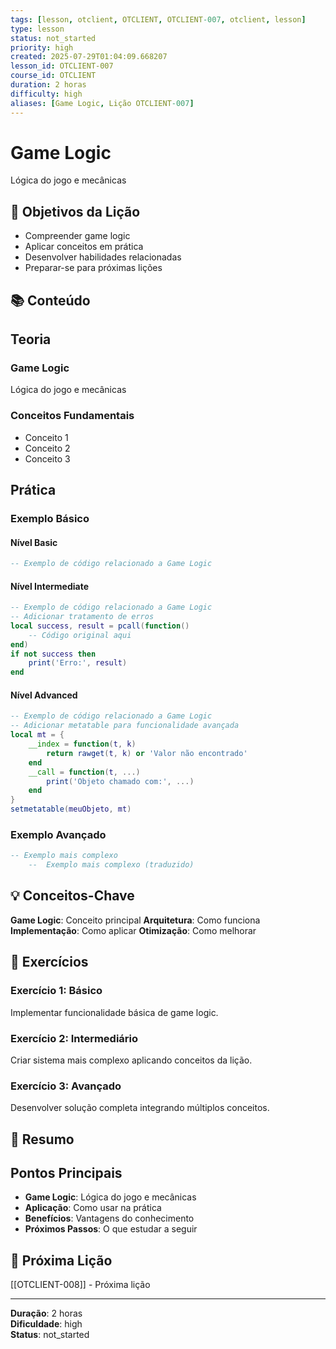 ```yaml
---
tags: [lesson, otclient, OTCLIENT, OTCLIENT-007, otclient, lesson]
type: lesson
status: not_started
priority: high
created: 2025-07-29T01:04:09.668207
lesson_id: OTCLIENT-007
course_id: OTCLIENT
duration: 2 horas
difficulty: high
aliases: [Game Logic, Lição OTCLIENT-007]
---
```


# Game Logic

Lógica do jogo e mecânicas

## 🎯 Objetivos da Lição

- Compreender game logic
- Aplicar conceitos em prática
- Desenvolver habilidades relacionadas
- Preparar-se para próximas lições

## 📚 Conteúdo


## Teoria

### Game Logic
Lógica do jogo e mecânicas

### Conceitos Fundamentais
- Conceito 1
- Conceito 2
- Conceito 3

## Prática

### Exemplo Básico
#### Nível Basic
```lua
-- Exemplo de código relacionado a Game Logic
```

#### Nível Intermediate
```lua
-- Exemplo de código relacionado a Game Logic
-- Adicionar tratamento de erros
local success, result = pcall(function()
    -- Código original aqui
end)
if not success then
    print('Erro:', result)
end
```

#### Nível Advanced
```lua
-- Exemplo de código relacionado a Game Logic
-- Adicionar metatable para funcionalidade avançada
local mt = {
    __index = function(t, k)
        return rawget(t, k) or 'Valor não encontrado'
    end
    __call = function(t, ...)
        print('Objeto chamado com:', ...)
    end
}
setmetatable(meuObjeto, mt)
```

### Exemplo Avançado
```lua
-- Exemplo mais complexo
    --  Exemplo mais complexo (traduzido)
```


## 💡 Conceitos-Chave

**Game Logic**: Conceito principal
**Arquitetura**: Como funciona
**Implementação**: Como aplicar
**Otimização**: Como melhorar

## 🧪 Exercícios


### Exercício 1: Básico
Implementar funcionalidade básica de game logic.

### Exercício 2: Intermediário
Criar sistema mais complexo aplicando conceitos da lição.

### Exercício 3: Avançado
Desenvolver solução completa integrando múltiplos conceitos.


## 📝 Resumo


## Pontos Principais

- **Game Logic**: Lógica do jogo e mecânicas
- **Aplicação**: Como usar na prática
- **Benefícios**: Vantagens do conhecimento
- **Próximos Passos**: O que estudar a seguir


## 🔗 Próxima Lição

[[OTCLIENT-008]] - Próxima lição

---

**Duração**: 2 horas  
**Dificuldade**: high  
**Status**: not_started
